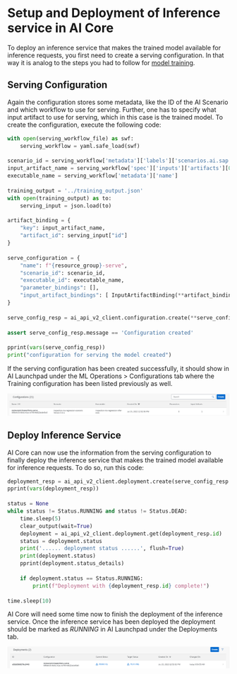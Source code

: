 # Setup and Deployment of Inference service in AI Core

To deploy an inference service that makes the trained model available for inference
requests, you first need to create a serving configuration. In that way it is analog to
the steps you had to follow for [model training](./setup-execution-training.md).

## Serving Configuration

Again the configuration stores some metadata, like the ID of the AI Scenario and which workflow
to use for serving. Further, one has to specify what input artifact to use for serving, which
in this case is the trained model. To create the configuration, execute the following code:

```python
with open(serving_workflow_file) as swf:
    serving_workflow = yaml.safe_load(swf)

scenario_id = serving_workflow['metadata']['labels']['scenarios.ai.sap.com/id']
input_artifact_name = serving_workflow['spec']['inputs']['artifacts'][0]['name']
executable_name = serving_workflow['metadata']['name']

training_output = '../training_output.json'
with open(training_output) as to:
    serving_input = json.load(to)

artifact_binding = {
    "key": input_artifact_name,
    "artifact_id": serving_input["id"]
}

serve_configuration = {
    "name": f"{resource_group}-serve",
    "scenario_id": scenario_id,
    "executable_id": executable_name,
    "parameter_bindings": [],
    "input_artifact_bindings": [ InputArtifactBinding(**artifact_binding) ]
}

serve_config_resp = ai_api_v2_client.configuration.create(**serve_configuration)

assert serve_config_resp.message == 'Configuration created'

pprint(vars(serve_config_resp))
print("configuration for serving the model created")
```

If the serving configuration has been created successfully, it should show
in AI Launchpad under the ML Operations > Configurations tab where the
Training configuration has been listed previously as well.

![Serving configuration](resources/config-serve.png)

## Deploy Inference Service

AI Core can now use the information from the serving configuration to finally deploy the
inference service that makes the trained model available for inference requests. To do so,
run this code:

```python
deployment_resp = ai_api_v2_client.deployment.create(serve_config_resp.id)
pprint(vars(deployment_resp))

status = None
while status != Status.RUNNING and status != Status.DEAD:
    time.sleep(5)
    clear_output(wait=True)
    deployment = ai_api_v2_client.deployment.get(deployment_resp.id)
    status = deployment.status
    print('...... deployment status ......', flush=True)
    print(deployment.status)
    pprint(deployment.status_details)

    if deployment.status == Status.RUNNING:
        print(f"Deployment with {deployment_resp.id} complete!")

time.sleep(10)
```

AI Core will need some time now to finish the deployment of the inference service. Once
the inference service has been deployed the deployment should be marked as *RUNNING* in AI
Launchpad under the Deployments tab.

![Deployment running](resources/deployment-running.png)